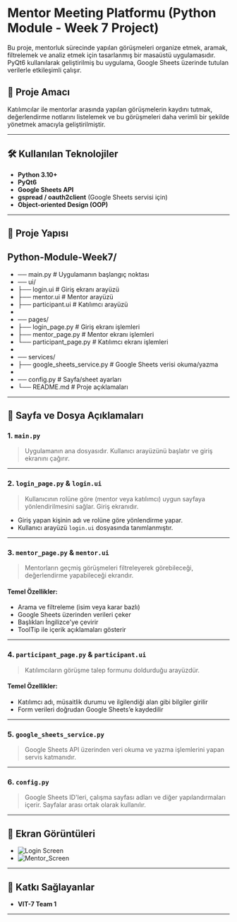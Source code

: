 # Mentor Meeting Platformu (Python Module - Week 7 Project)

Bu proje, mentorluk sürecinde yapılan görüşmeleri organize etmek, aramak, filtrelemek ve analiz etmek için tasarlanmış bir masaüstü uygulamasıdır. PyQt6 kullanılarak geliştirilmiş bu uygulama, Google Sheets üzerinde tutulan verilerle etkileşimli çalışır.

## 🚀 Proje Amacı

Katılımcılar ile mentorlar arasında yapılan görüşmelerin kaydını tutmak, değerlendirme notlarını listelemek ve bu görüşmeleri daha verimli bir şekilde yönetmek amacıyla geliştirilmiştir.

---

## 🛠️ Kullanılan Teknolojiler

- **Python 3.10+**
- **PyQt6**
- **Google Sheets API**
- **gspread / oauth2client** (Google Sheets servisi için)
- **Object-oriented Design (OOP)**

---

## 📂 Proje Yapısı

Python-Module-Week7/
- 
- ── main.py # Uygulamanın başlangıç noktası
- ── ui/
-  ├── login.ui # Giriş ekranı arayüzü
-  ├── mentor.ui # Mentor arayüzü
-  ├── participant.ui # Katılımcı arayüzü
- 
- ── pages/
-  ├── login_page.py # Giriş ekranı işlemleri
-  ├── mentor_page.py # Mentor ekranı işlemleri
-  └── participant_page.py # Katılımcı ekranı işlemleri
- 
- ── services/
-  ├── google_sheets_service.py # Google Sheets verisi okuma/yazma
- 
- ── config.py # Sayfa/sheet ayarları
- └── README.md # Proje açıklamaları


---

## 🧭 Sayfa ve Dosya Açıklamaları

### 1. `main.py`

> Uygulamanın ana dosyasıdır. Kullanıcı arayüzünü başlatır ve giriş ekranını çağırır.

---

### 2. `login_page.py` & `login.ui`

> Kullanıcının rolüne göre (mentor veya katılımcı) uygun sayfaya yönlendirilmesini sağlar. Giriş ekranıdır.

- Giriş yapan kişinin adı ve rolüne göre yönlendirme yapar.
- Kullanıcı arayüzü `login.ui` dosyasında tanımlanmıştır.

---

### 3. `mentor_page.py` & `mentor.ui`

> Mentorların geçmiş görüşmeleri filtreleyerek görebileceği, değerlendirme yapabileceği ekrandır.

#### Temel Özellikler:
- Arama ve filtreleme (isim veya karar bazlı)
- Google Sheets üzerinden verileri çeker
- Başlıkları İngilizce'ye çevirir
- ToolTip ile içerik açıklamaları gösterir

---

### 4. `participant_page.py` & `participant.ui`

> Katılımcıların görüşme talep formunu doldurduğu arayüzdür.

#### Temel Özellikler:
- Katılımcı adı, müsaitlik durumu ve ilgilendiği alan gibi bilgiler girilir
- Form verileri doğrudan Google Sheets’e kaydedilir

---

### 5. `google_sheets_service.py`

> Google Sheets API üzerinden veri okuma ve yazma işlemlerini yapan servis katmanıdır.

---

### 6. `config.py`

> Google Sheets ID'leri, çalışma sayfası adları ve diğer yapılandırmaları içerir. Sayfalar arası ortak olarak kullanılır.

---

## 📸 Ekran Görüntüleri

- ![Login Screen](https://github.com/user-attachments/assets/dbe76fcf-f408-408e-b74f-57a006403d74)
- ![Mentor_Screen](https://github.com/user-attachments/assets/0bdacc67-7ffc-4d81-85f2-6fa679a20b4d)
---

## 🤝 Katkı Sağlayanlar

- **VIT-7 Team 1**

---
